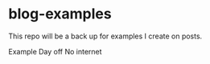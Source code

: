 # blog-examples

This repo will be a back up for examples I create on posts.

Example
Day off
No internet
